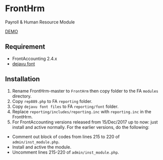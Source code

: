 # FrontHrm
Payroll & Human Resource Module

[DEMO](http://notrinos.webstarterz.com/act)


Requirement
-----------
- FrontAccounting 2.4.x
- [dejavu font](http://frontaccounting.com/wb3/modules/download_gallery/dlc.php?file=57)

Installation
------------
1. Rename FrontHrm-master to `FrontHrm` then copy folder to the FA `modules` directory.
2. Copy `rep889.php` to FA `reporting` folder.
3. Copy `dejavu font files` to FA `reporting/font` folder.
4. Replace `reporting/includes/reporting.inc` with `reporting.inc` in the FrontHrm.
5. For FrontAccounting versions released from 15/Dec/2017 up to now: just install and active normally. For the earlier versions, do the following:

- Comment out block of codes from lines 215 to 220 of `admin/inst_module.php`.
- Install and active the module.
- Uncomment lines 215-220 of `admin/inst_module.php`.
